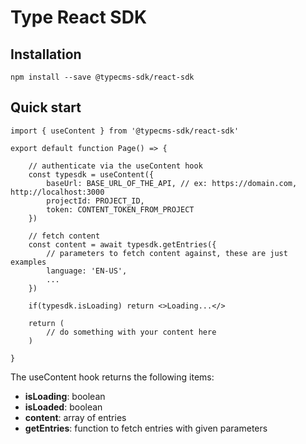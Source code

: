 # Type React SDK

## Installation

`npm install --save @typecms-sdk/react-sdk`

## Quick start

```
import { useContent } from '@typecms-sdk/react-sdk'

export default function Page() => {

    // authenticate via the useContent hook
    const typesdk = useContent({
        baseUrl: BASE_URL_OF_THE_API, // ex: https://domain.com, http://localhost:3000
        projectId: PROJECT_ID,
        token: CONTENT_TOKEN_FROM_PROJECT
    })

    // fetch content
    const content = await typesdk.getEntries({
        // parameters to fetch content against, these are just examples
        language: 'EN-US',
        ...
    })

    if(typesdk.isLoading) return <>Loading...</>

    return (
        // do something with your content here
    )

}

```

The useContent hook returns the following items:

- **isLoading**: boolean
- **isLoaded**: boolean
- **content**: array of entries
- **getEntries**: function to fetch entries with given parameters
